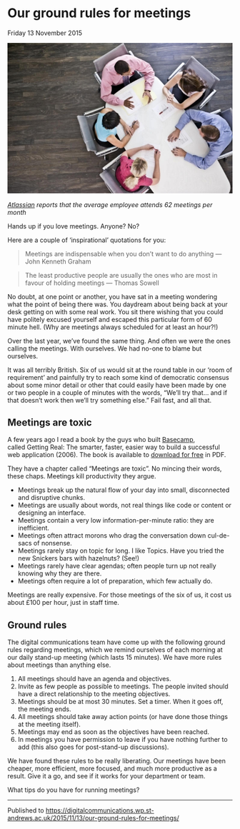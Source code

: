 # Our ground rules for meetings

Friday 13 November 2015

![Stock image of a meeting](https://github.com/garethjmsaunders/blog-posts/blob/master/dct-blog/img/2015-11-13-meetings.jpg)

_[Atlassian](http://www.atlassian.com/time-wasting-at-work-infographic) reports that the average employee attends 62 meetings per month_

Hands up if you love meetings. Anyone? No?

Here are a couple of ‘inspirational’ quotations for you:

> Meetings are indispensable when you don’t want to do anything — John Kenneth Graham

> The least productive people are usually the ones who are most in favour of holding meetings — Thomas Sowell

No doubt, at one point or another, you have sat in a meeting wondering what the point of being there was. You daydream about being back at your desk getting on with some real work. You sit there wishing that you could have politely excused yourself and escaped this particular form of 60 minute hell. (Why are meetings always scheduled for at least an hour?!)

Over the last year, we’ve found the same thing. And often we were the ones calling the meetings. With ourselves. We had no-one to blame but ourselves.

It was all terribly British. Six of us would sit at the round table in our ‘room of requirement’ and painfully try to reach some kind of democratic consensus about some minor detail or other that could easily have been made by one or two people in a couple of minutes with the words, “We’ll try that… and if that doesn’t work then we’ll try something else.” Fail fast, and all that.

## Meetings are toxic

A few years ago I read a book by the guys who built [Basecamp](http://basecamp.com/), called Getting Real: The smarter, faster, easier way to build a successful web application (2006). The book is available to [download for free](http://gettingreal.37signals.com/) in PDF.

They have a chapter called “Meetings are toxic”. No mincing their words, these chaps. Meetings kill productivity they argue.

* Meetings break up the natural flow of your day into small, disconnected and disruptive chunks.
* Meetings are usually about words, not real things like code or content or designing an interface.
* Meetings contain a very low information-per-minute ratio: they are inefficient.
* Meetings often attract morons who drag the conversation down cul-de-sacs of nonsense.
* Meetings rarely stay on topic for long. I like Topics. Have you tried the new Snickers bars with hazelnuts? (See!)
* Meetings rarely have clear agendas; often people turn up not really knowing why they are there.
* Meetings often require a lot of preparation, which few actually do.

Meetings are really expensive. For those meetings of the six of us, it cost us about £100 per hour, just in staff time.

## Ground rules

The digital communications team have come up with the following ground rules regarding meetings, which we remind ourselves of each morning at our daily stand-up meeting (which lasts 15 minutes). We have more rules about meetings than anything else.

1. All meetings should have an agenda and objectives.
2. Invite as few people as possible to meetings. The people invited should have a direct relationship to the meeting objectives.
3. Meetings should be at most 30 minutes. Set a timer. When it goes off, the meeting ends.
4. All meetings should take away action points (or have done those things at the meeting itself).
5. Meetings may end as soon as the objectives have been reached.
6. In meetings you have permission to leave if you have nothing further to add (this also goes for post-stand-up discussions).

We have found these rules to be really liberating. Our meetings have been cheaper, more efficient, more focused, and much more productive as a result. Give it a go, and see if it works for your department or team.

What tips do you have for running meetings?

---

Published to https://digitalcommunications.wp.st-andrews.ac.uk/2015/11/13/our-ground-rules-for-meetings/